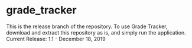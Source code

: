 # grade_tracker
This is the release branch of the repository. To use Grade Tracker, download and extract this repository as is, and simply run the application.  
Current Release: 1.1 - December 18, 2019
